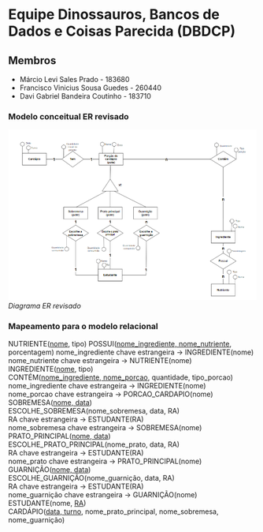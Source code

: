 # Equipe Dinossauros, Bancos de Dados e Coisas Parecida (DBDCP)
## Membros
* Márcio Levi Sales Prado - 183680
* Francisco Vinicius Sousa Guedes - 260440
* Davi Gabriel Bandeira Coutinho - 183710

### Modelo conceitual ER revisado
![](images/diagramaER_revisado.png)
*Diagrama ER revisado*
### Mapeamento para o modelo relacional
NUTRIENTE(<u>nome</u>, tipo)
POSSUI(<u>nome_ingrediente, nome_nutriente</u>, porcentagem)
    nome_ingrediente chave estrangeira -> INGREDIENTE(nome) <br>
    nome_nutriente chave estrangeira -> NUTRIENTE(nome)<br>
INGREDIENTE(<u>nome</u>, tipo)<br>
CONTÉM(<u>nome_ingrediente, nome_porcao</u>, quantidade, tipo_porcao)<br>
    nome_ingrediente chave estrangeira -> INGREDIENTE(nome) <br>
    nome_porcao chave estrangeira -> PORCAO_CARDAPIO(nome)<br>
SOBREMESA(<u>nome, data</u>)<br>
ESCOLHE_SOBREMESA(nome_sobremesa, data, RA)<br>
    RA chave estrangeira -> ESTUDANTE(RA)<br>
    nome_sobremesa chave estrangeira -> SOBREMESA(nome)<br>
PRATO_PRINCIPAL(<u>nome, data</u>)<br>
ESCOLHE_PRATO_PRINCIPAL(nome_prato, data, RA)<br>
    RA chave estrangeira -> ESTUDANTE(RA)<br>
    nome_prato chave estrangeira -> PRATO_PRINCIPAL(nome)<br>
GUARNIÇÃO(<u>nome, data</u>)<br>
ESCOLHE_GUARNIÇÃO(nome_guarnição, data, RA)<br>
    RA chave estrangeira -> ESTUDANTE(RA)<br>
    nome_guarnição chave estrangeira -> GUARNIÇÃO(nome)<br>
ESTUDANTE(nome, <u>RA</u>)<br>
CARDÁPIO(<u>data, turno</u>, nome_prato_principal, nome_sobremesa, nome_guarnição)
    